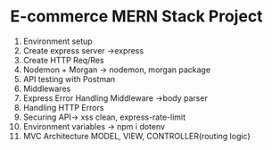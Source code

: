 # E-commerce MERN Stack Project
1. Environment setup
2. Create express server ->express
3. Create HTTP Req/Res
5. Nodemon + Morgan -> nodemon, morgan package
6. API testing with Postman
7. Middlewares
8. Express Error Handling Middleware ->body parser
9. Handling HTTP Errors
10. Securing API-> xss clean, express-rate-limit
11. Environment variables  -> npm i dotenv
12. MVC Architecture MODEL, VIEW, CONTROLLER(routing logic)